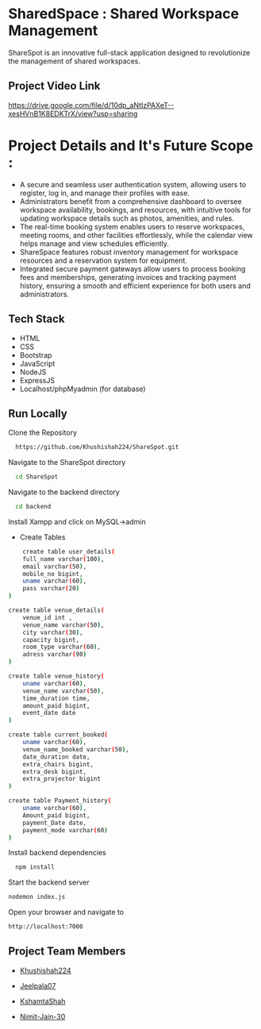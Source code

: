 
#  SharedSpace : Shared Workspace Management

ShareSpot is an innovative full-stack application designed to revolutionize the management of shared workspaces. 

## Project Video Link

https://drive.google.com/file/d/10dp_aNtIzPAXeT--xesHVnB1K8EDKTrX/view?usp=sharing
# Project Details and It's Future Scope :

- A secure and seamless user authentication system, allowing users to register, log in, and manage their profiles with ease.
- Administrators benefit from a comprehensive dashboard to oversee workspace availability, bookings, and resources, with intuitive tools for updating workspace details such as photos, amenities, and rules.
- The real-time booking system enables users to reserve workspaces, meeting rooms, and other facilities effortlessly, while the calendar view helps manage and view schedules efficiently.
- ShareSpace features robust inventory management for workspace resources and a reservation system for equipment.
- Integrated secure payment gateways allow users to process booking fees and memberships, generating invoices and tracking payment history, ensuring a smooth and efficient experience for both users and administrators.

## Tech Stack

- HTML
- CSS
- Bootstrap
- JavaScript
- NodeJS
- ExpressJS
- Localhost/phpMyadmin (for database)
## Run Locally

Clone the Repository
```bash
  https://github.com/Khushishah224/ShareSpot.git
```
Navigate to the ShareSpot directory
```bash
  cd ShareSpot
```
Navigate to the backend directory
```bash
  cd backend
```

Install Xampp and click on MySQL->admin

- Create Tables
```bash
    create table user_details(
	full_name varchar(100),
	email varchar(50),
	mobile_no bigint,
	uname varchar(60),
	pass varchar(20)
)

create table venue_details(
	venue_id int ,
	venue_name varchar(50),
	city varchar(30),
	capacity bigint,
	room_type varchar(60),
	adress varchar(90)
)

create table venue_history(
	uname varchar(60),
	venue_name varchar(50),
	time_duration time,
	amount_paid bigint,
	event_date date
)

create table current_booked(
	uname varchar(60),
	venue_name_booked varchar(50),
	date_duration date,
	extra_chairs bigint,
	extra_desk bigint,
	extra_projector bigint
)

create table Payment_history(
	uname varchar(60),
	Amount_paid bigint,
	payment_Date date,
	payment_mode varchar(60)
)

 ```
Install backend dependencies
```bash
  npm install
```
Start the backend server
```bash
nodemon index.js
```
Open your browser and navigate to 
```bash
http://localhost:7000
```
## Project Team Members

- [Khushishah224](https://github.com/Khushishah224)

- [Jeelpala07](https://github.com/Jeelpala07)

- [KshamtaShah](https://github.com/KshamtaShah)

- [Nimit-Jain-30](https://github.com/Nimit-Jain-30)
